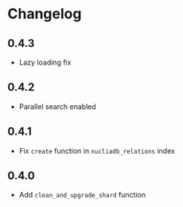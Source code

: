 # Changelog
## 0.4.3

- Lazy loading fix
## 0.4.2

- Parallel search enabled
## 0.4.1

- Fix `create` function in `nucliadb_relations` index
## 0.4.0

- Add `clean_and_upgrade_shard` function
